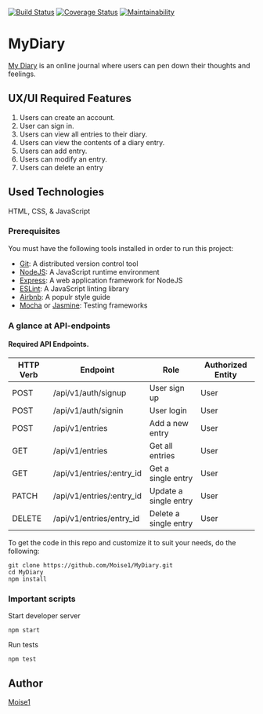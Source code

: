 [![Build Status](https://travis-ci.com/Moise1/MyDiary.svg?branch=develop)](https://travis-ci.com/Moise1/MyDiary)
[![Coverage Status](https://coveralls.io/repos/github/Moise1/MyDiary/badge.svg?branch=develop)](https://coveralls.io/github/Moise1/MyDiary?branch=develop)
[![Maintainability](https://api.codeclimate.com/v1/badges/3ac9c5c692eb1267158b/maintainability)](https://codeclimate.com/github/Moise1/MyDiary/maintainability)

# MyDiary 

[My Diary](https://moise1.github.io/MyDiary/UI/) is an online journal where users can pen down their thoughts and feelings. 


## UX/UI Required Features 

1. Users can create an account.
2. User can sign in.
3. Users can view all entries to their diary.
4. Users can view the contents of a diary entry.
5. Users can add entry.
6. Users can modify an entry.
7. Users can delete an entry 

## Used Technologies 

HTML, CSS, & JavaScript



### Prerequisites 
You must have the following tools installed in order to run this project: <br/>

* [Git](https://git-scm.com/book/en/v2/Getting-Started-Installing-Git): A distributed version control tool 
* [NodeJS](https://nodejs.org/en/): A  JavaScript runtime environment<br/>
* [Express](https://expressjs.com/): A web application framework for NodeJS <br/>
* [ESLint](https://eslint.org/): A JavaScript linting library <br/>
* [Airbnb](https://github.com/airbnb/javascript): A populr style guide<br/>
* [Mocha](https://mochajs.org/) or [Jasmine](https://jasmine.github.io/): Testing frameworks

### A glance at API-endpoints 

#### Required API Endpoints.


| HTTP Verb     | Endpoint      | Role | Authorized Entity  |
| ------------- | ------------- | ------ |          ----------- |
| POST  | /api/v1/auth/signup  |    User sign up             | User
| POST  | /api/v1/auth/signin  |  User login             | User
| POST  | /api/v1/entries  |  Add a new entry             | User
| GET  | /api/v1/entries  |  Get all entries             | User
| GET  | /api/v1/entries/:entry_id  |  Get a single entry             | User
| PATCH  | /api/v1/entries/:entry_id  |  Update a single entry             | User
| DELETE  | /api/v1/entries/entry_id  |  Delete a single entry             | User



To get the code in this repo and customize it to suit your needs, do the following:<br/> 

```
git clone https://github.com/Moise1/MyDiary.git
cd MyDiary
npm install

```
### Important scripts 

Start developer server 

`npm start`

Run tests 

`npm test`



## Author 

[Moise1](https://github.com/Moise1)